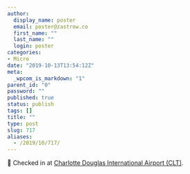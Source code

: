 ```yaml
---
author:
  display_name: poster
  email: poster@zastrow.co
  first_name: ""
  last_name: ""
  login: poster
categories:
- Micro
date: "2019-10-13T13:54:12Z"
meta:
  _wpcom_is_markdown: "1"
parent_id: "0"
password: ""
published: true
status: publish
tags: []
title: ""
type: post
slug: 717
aliases:
  - /2019/10/717/
---
```

<p><span>📍</span> Checked in at <a href="http://4sq.com/1xe40b">Charlotte Douglas International Airport (CLT)</a>.</p>
